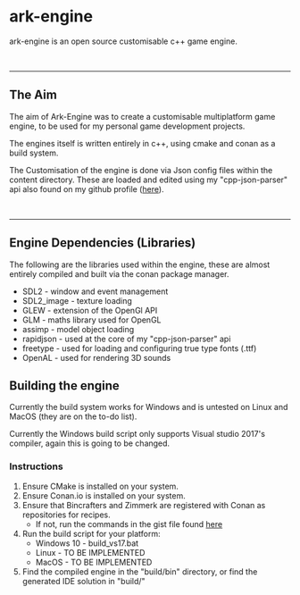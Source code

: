 # ark-engine
ark-engine is an open source customisable c++ game engine.

<br/>

---

## The Aim
The aim of Ark-Engine was to create a customisable multiplatform game engine, to be used for my personal game development projects.

The engines itself is written entirely in c++, using cmake and conan as a build system.

The Customisation of the engine is done via Json config files within the content directory. These are loaded and edited using my "cpp-json-parser" api also found on my github profile ([here](https://github.com/TReed1104/cpp-json-parser)).

<br/>

---

## Engine Dependencies (Libraries)
The following are the libraries used within the engine, these are almost entirely compiled and built via the conan package manager.
* SDL2 - window and event management
* SDL2_image - texture loading
* GLEW - extension of the OpenGl API
* GLM - maths library used for OpenGL
* assimp - model object loading
* rapidjson - used at the core of my "cpp-json-parser" api
* freetype - used for loading and configuring true type fonts (.ttf)
* OpenAL - used for rendering 3D sounds

## Building the engine
Currently the build system works for Windows and is untested on Linux and MacOS (they are on the to-do list).

Currently the Windows build script only supports Visual studio 2017's compiler, again this is going to be changed.

### Instructions
1. Ensure CMake is installed on your system.
2. Ensure Conan.io is installed on your system.
3. Ensure that Bincrafters and Zimmerk are registered with Conan as repositories for recipes.
    * If not, run the commands in the gist file found [here](https://gist.github.com/TReed1104/14e9e9c4e0f07c4fdc9373cb287bdf6b)
4. Run the build script for your platform:
    * Windows 10 - build_vs17.bat
    * Linux - TO BE IMPLEMENTED
    * MacOS - TO BE IMPLEMENTED
5. Find the compiled engine in the "build/bin" directory, or find the generated IDE solution in "build/"
